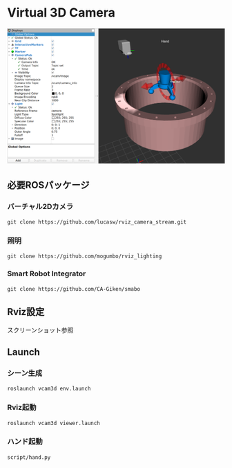 # Virtual 3D Camera

![Screen Shot](screenshot.png)

## 必要ROSパッケージ
### バーチャル2Dカメラ

~~~
git clone https://github.com/lucasw/rviz_camera_stream.git
~~~

### 照明

~~~
git clone https://github.com/mogumbo/rviz_lighting
~~~

### Smart Robot Integrator

~~~
git clone https://github.com/CA-Giken/smabo
~~~

## Rviz設定  

スクリーンショット参照


## Launch
### シーン生成
~~~
roslaunch vcam3d env.launch
~~~

### Rviz起動
~~~
roslaunch vcam3d viewer.launch
~~~

### ハンド起動
~~~
script/hand.py
~~~

